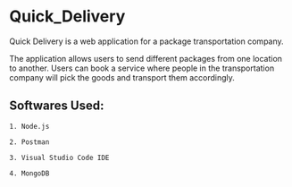 # Quick_Delivery
Quick Delivery is a web application for a package transportation company.

The application allows users to send different packages from one location to another. Users can book a service where people in the transportation company will pick the goods and transport them accordingly.

## Softwares Used:

    1. Node.js

    2. Postman

    3. Visual Studio Code IDE

    4. MongoDB
